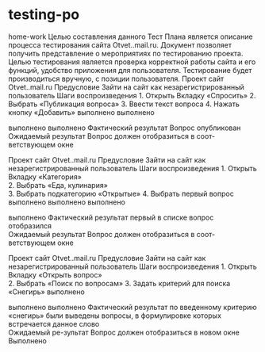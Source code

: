 # testing-po
home-work
Целью составления данного Тест Плана является описание процесса тестирования сайта Otvet..mail.ru. 
Документ позволяет получить представление о мероприятиях по тестированию проекта.
Целью тестирования является проверка корректной работы сайта и его функций, удобство приложения для пользователя.
Тестирование будет производиться вручную, с позиции пользователя. 
Проект 	сайт Otvet..mail.ru
Предусловие 	Зайти на сайт как незарегистрированный пользователь
Шаги воспроизведения 	1.	Открыть Вкладку «Спросить» 
2.	Выбрать «Публикация вопроса» 
3.	Ввести текст вопроса
4.	Нажать кнопку «Добавить» 	выполнено выполнено 

выполнено
выполнено
Фактический результат	Вопрос опубликован	
Ожидаемый 
результат	Вопрос должен отобразиться в соот-ветствующем окне	

Проект 	сайт Otvet..mail.ru	
Предусловие 	Зайти на сайт как незарегистрированный пользователь	
Шаги воспроизведения 	1.	Открыть Вкладку «Категория»  
2.	Выбрать «Еда, кулинария»  
3.	Выбрать подкатегорию «Открытые» 
4.	Выбрать первый вопрос	выполнено выполнено выполнено 

выполнено
Фактический результат	первый в списке вопрос отобразился 	
Ожидаемый 
результат	Вопрос должен отобразиться в соот-ветствующем окне	

Проект 	сайт Otvet..mail.ru
Предусловие 	Зайти на сайт как незарегистрированный пользователь
Шаги воспроизведения 	1.	Открыть Вкладку «Открыть вопрос»  
2.	Выбрать «Поиск по вопросам» 
3.	Задать критерий для поиска «Снегирь» 	выполнено 

выполнено выполнено
Фактический результат	по введенному критерию «снегирь» были выведены вопросы, в формулировке которых встречается данное слово 	
Ожидаемый ре-зультат	Вопрос должен отобразиться в новом окне	Выполнено

 


